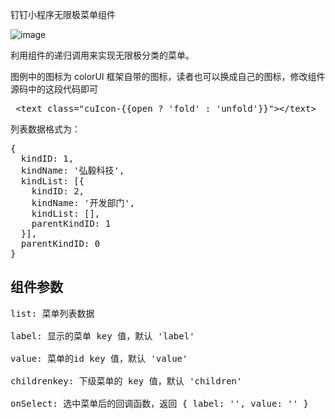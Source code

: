 
钉钉小程序无限极菜单组件


![image](https://oscimg.oschina.net/oscnet/up-45f888dec932fe430881f819c4837e00dfe.png)

利用组件的递归调用来实现无限极分类的菜单。

图例中的图标为 colorUI 框架自带的图标，读者也可以换成自己的图标，修改组件源码中的这段代码即可
<pre>
 &lt;text class="cuIcon-{{open ? 'fold' : 'unfold'}}"&gt;&lt;/text&gt;
</pre>

列表数据格式为：

<pre>
{
  kindID: 1,
  kindName: '弘毅科技',
  kindList: [{
    kindID: 2,
    kindName: '开发部门',
    kindList: [],
    parentKindID: 1
  }],
  parentKindID: 0
}
</pre>

## 组件参数
<pre>
list: 菜单列表数据

label: 显示的菜单 key 值，默认 'label'

value: 菜单的id key 值，默认 'value'

childrenkey: 下级菜单的 key 值，默认 'children'

onSelect: 选中菜单后的回调函数，返回 { label: '', value: '' }
</pre>
